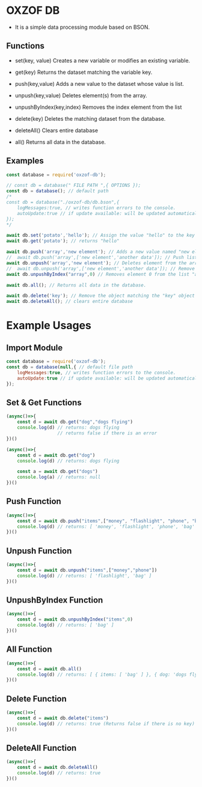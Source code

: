 # OXZOF DB
- It is a simple data processing module based on BSON.

## Functions
-  set(key, value)
Creates a new variable or modifies an existing variable.

- get(key)
Returns the dataset matching the variable key.

- push(key,value)
Adds a new value to the dataset whose value is list.

- unpush(key,value)
Deletes element(s) from the array.

- unpushByIndex(key,index)
Removes the index element from the list

- delete(key)
Deletes the matching dataset from the database.

- deleteAll()
Clears entire database

- all()
Returns all data in the database.

## Examples
```javascript
const database = require('oxzof-db');

// const db = database(" FILE PATH ",{ OPTIONS });
const db = database(); // default path
/* 
const db = database("./oxzof-db/db.bson",{
    logMessages:true, // writes function errors to the console.
    autoUpdate:true // if update available: will be updated automatically when the project is restarted.
});
*/

await db.set('potato','hello'); // Assign the value "hello" to the key "potato".
await db.get('potato'); // returns "hello"

await db.push('array','new element'); // Adds a new value named "new element" to the "array" list.
//  await db.push('array',['new element','another data']); // Push list to list
await db.unpush('array','new element'); // Deletes element from the array.
//  await db.unpush('array',['new element','another data']); // Remove specific elements from the list.
await db.unpushByIndex("array",0) // Removes element 0 from the list "array".

await db.all(); // Returns all data in the database.

await db.delete('key'); // Remove the object matching the "key" object in the data.
await db.deleteAll(); // clears entire database
```

# Example Usages

## Import Module

```javascript
const database = require('oxzof-db');
const db = database(null,{ // default file path
    logMessages:true, // writes function errors to the console.
    autoUpdate:true // if update available: will be updated automatically when the project is restarted.
});
```


## Set & Get Functions
```javascript
(async()=>{
    const d = await db.get("dog","dogs flying")
    console.log(d) // returns: dogs flying
                   // returns false if there is an error
})()
```

```javascript
(async()=>{
    const d = await db.get("dog")
    console.log(d) // returns: dogs flying

    const a = await db.get("dogs")
    console.log(a) // returns: null
})()
```

## Push Function
```javascript
(async()=>{
    const d = await db.push("items",["money", "flashlight", "phone", "bag"])
    console.log(d) // returns: [ 'money', 'flashlight', 'phone', 'bag' ]
})()
```

## Unpush Function
```javascript
(async()=>{
    const d = await db.unpush("items",["money","phone"])
    console.log(d) // returns: [ 'flashlight', 'bag' ]
})()
```

## UnpushByIndex Function
```javascript
(async()=>{
    const d = await db.unpushByIndex("items",0)
    console.log(d) // returns: [ 'bag' ]
})()
```

## All Function
```javascript
(async()=>{
    const d = await db.all()
    console.log(d) // returns: [ { items: [ 'bag' ] }, { dog: 'dogs flying' } ]
})()
```

## Delete Function
```javascript
(async()=>{
    const d = await db.delete("items")
    console.log(d) // returns: true (Returns false if there is no key)
})()
```

## DeleteAll Function
```javascript
(async()=>{
    const d = await db.deleteAll()
    console.log(d) // returns: true
})()
```
